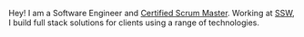 Hey! I am a Software Engineer and [Certified Scrum Master](https://bcert.me/sgexulimx). 
Working at [SSW](https://ssw.com.au/people/brady-stroud), I build full stack solutions for clients using a range of technologies.
